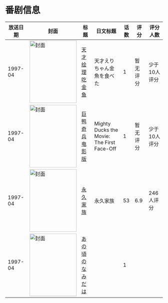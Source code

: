 # 番剧信息

|放送日期|封面|标题|日文标题|话数|评分|评分人数|
|---|---|---|---|---|---|---|
|1997-04|<img src="//lain.bgm.tv/pic/cover/c/3a/e6/129412_ud7x5.jpg" alt="封面" style="width:150px;height:200px;object-fit:cover;">|[天才绘理吃金鱼](https://bangumi.tv/subject/129412)|天才えりちゃん金魚を食べた|1|暂无评分|少于10人评分|
|1997-04|<img src="//lain.bgm.tv/pic/cover/c/0f/64/112353_RL8RR.jpg" alt="封面" style="width:150px;height:200px;object-fit:cover;">|[巨鸭奇兵电影版](https://bangumi.tv/subject/112353)|Mighty Ducks the Movie: The First Face-Off|1|暂无评分|少于10人评分|
|1997-04|<img src="//lain.bgm.tv/pic/cover/c/f3/95/9002_hCEHc.jpg" alt="封面" style="width:150px;height:200px;object-fit:cover;">|[永久家族](https://bangumi.tv/subject/9002)|永久家族|53|6.9|246人评分|
|1997-04|<img src="//lain.bgm.tv/pic/cover/c/04/4a/315922_FOPZS.jpg" alt="封面" style="width:150px;height:200px;object-fit:cover;">|[あの頃のなみだは](https://bangumi.tv/subject/315922)||1|||

